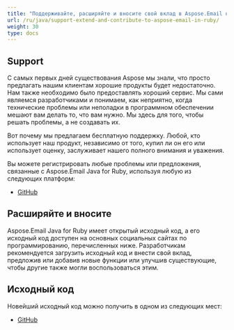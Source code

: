 ```yaml
---
title: "Поддерживайте, расширяйте и вносите свой вклад в Aspose.Email на Ruby"
url: /ru/java/support-extend-and-contribute-to-aspose-email-in-ruby/
weight: 30
type: docs
---
```



## **Support**
С самых первых дней существования Aspose мы знали, что просто предлагать нашим клиентам хорошие продукты будет недостаточно. Нам также необходимо было предоставлять хороший сервис. Мы сами являемся разработчиками и понимаем, как неприятно, когда технические проблемы или неполадки в программном обеспечении мешают вам делать то, что вам нужно. Мы здесь для того, чтобы решать проблемы, а не создавать их.

Вот почему мы предлагаем бесплатную поддержку. Любой, кто использует наш продукт, независимо от того, купил ли он его или использует оценку, заслуживает нашего полного внимания и уважения.

Вы можете регистрировать любые проблемы или предложения, связанные с Aspose.Email Java for Ruby, используя любую из следующих платформ:

- [GitHub](https://github.com/aspose-email/Aspose.Email-for-Java/issues)
## **Расширяйте и вносите**
Aspose.Email Java for Ruby имеет открытый исходный код, а его исходный код доступен на основных социальных сайтах по программированию, перечисленных ниже. Разработчикам рекомендуется загрузить исходный код и внести свой вклад, предложив или добавив новые функции или улучшив существующие, чтобы другие также могли воспользоваться этим.
## **Исходный код**
Новейший исходный код можно получить в одном из следующих мест:

- [GitHub](https://github.com/aspose-email/Aspose.Email-for-Java/tree/master/Plugins/Aspose_Email_Java_for_Ruby)
